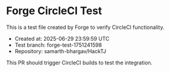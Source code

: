 # Forge CircleCI Test
                
This is a test file created by Forge to verify CircleCI functionality.

- Created at: 2025-06-29 23:59:59 UTC
- Test branch: forge-test-1751241598
- Repository: samarth-bhargav/HackTJ

This PR should trigger CircleCI builds to test the integration.
